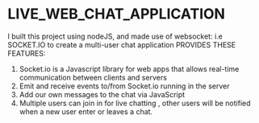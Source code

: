 # LIVE_WEB_CHAT_APPLICATION
I built this project using nodeJS, and made use of websocket: i.e SOCKET.IO to create a multi-user chat application
PROVIDES THESE FEATURES:
1. Socket.io is a Javascript library for web apps that allows real-time communication between clients and servers
2. Emit and receive events to/from Socket.io running in the server
3. Add our own messages to the chat via JavaScript
4. Multiple users can join in for live chatting , other users will be notified when a new user enter or leaves a chat.

